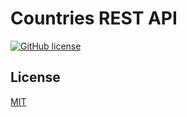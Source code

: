 # Countries REST API
[![GitHub license](https://img.shields.io/github/license/Radomyr-kh/countries-rest-api?label=license)](https://github.com/Radomyr-kh/countries-rest-api/blob/main/LICENSE.md)

## License
[MIT](https://choosealicense.com/licenses/mit/)
